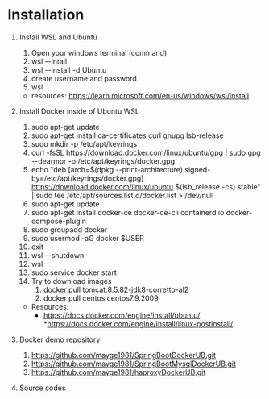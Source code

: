 # Installation

1. Install WSL and Ubuntu
   1. Open your windows terminal (command)
   2. wsl --intall
   3. wsl --install -d Ubuntu
   4. create username and password
   5. wsl
   * resources: https://learn.microsoft.com/en-us/windows/wsl/install

2. Install Docker inside of Ubuntu WSL
   1. sudo apt-get update
   2. sudo apt-get install ca-certificates curl gnupg lsb-release
   3. sudo mkdir -p /etc/apt/keyrings
   4. curl -fsSL https://download.docker.com/linux/ubuntu/gpg | sudo gpg --dearmor -o /etc/apt/keyrings/docker.gpg
   5. echo "deb [arch=$(dpkg --print-architecture) signed-by=/etc/apt/keyrings/docker.gpg] https://download.docker.com/linux/ubuntu $(lsb_release -cs) stable" | sudo tee /etc/apt/sources.list.d/docker.list > /dev/null
   6. sudo apt-get update
   7. sudo apt-get install docker-ce docker-ce-cli containerd.io docker-compose-plugin
   8. sudo groupadd docker
   9. sudo usermod -aG docker $USER
   10. exit
   11. wsl --shutdown
   12. wsl
   13. sudo service docker start
   14. Try to download images
       1. docker pull tomcat:8.5.82-jdk8-corretto-al2
       2. docker pull centos:centos7.9.2009

   * Resources:
     * https://docs.docker.com/engine/install/ubuntu/
     *https://docs.docker.com/engine/install/linux-postinstall/


3. Docker demo repository
   1. https://github.com/mayge1981/SpringBootDockerUB.git
   2. https://github.com/mayge1981/SpringBootMysqlDockerUB.git
   3. https://github.com/mayge1981/haproxyDockerUB.git


4. Source codes
